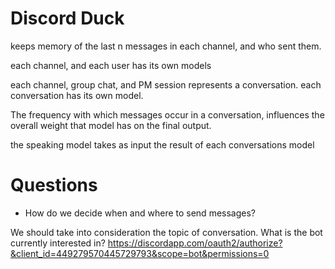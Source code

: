 # Discord Duck 

keeps memory of the last n messages in each channel, and who sent them.

each channel, and each user has its own models

each channel, group chat, and PM session represents a conversation.
each conversation has its own model.

The frequency with which messages occur in a conversation, influences the overall weight that
model has on the final output.

the speaking model takes as input the result of each conversations model


# Questions

+ How do we decide when and where to send messages?

We should take into consideration the topic of conversation.
What is the bot currently interested in?
https://discordapp.com/oauth2/authorize?&client_id=449279570445729793&scope=bot&permissions=0
